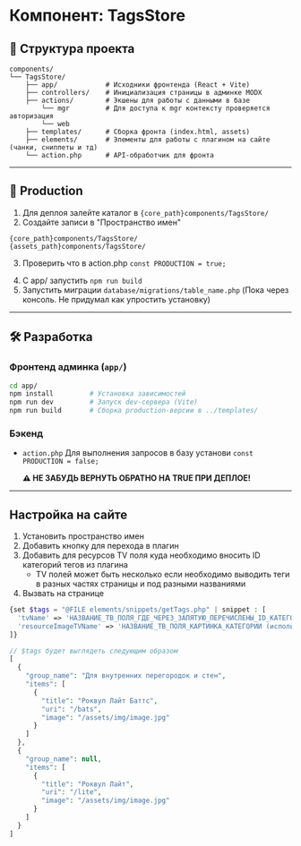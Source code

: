 # Компонент: TagsStore

## 📁 Структура проекта

```
components/
└── TagsStore/
    ├── app/            # Исходники фронтенда (React + Vite)
    ├── controllers/    # Инициализация страницы в админке MODX
    ├── actions/        # Экшены для работы с данными в базе
        └── mgr         # Для доступа к mgr контексту проверяется авторизация
        └── web
    ├── templates/      # Сборка фронта (index.html, assets)
    ├── elements/       # Элементы для работы с плагином на сайте (чанки, сниппеты и тд)
    └── action.php      # API-обработчик для фронта
```

---

## 🚀 Production

1. Для деплоя залейте каталог в `{core_path}components/TagsStore/`
2. Создайте записи в "Пространство имен"

```code
{core_path}components/TagsStore/
{assets_path}components/TagsStore/
```

3. Проверить что в action.php `const PRODUCTION = true;`
<!-- 4. Пробежать по файлам и заменить TagsStore на название своего пакета -->
4. С app/ запустить `npm run build`
5. Запустить миграции `database/migrations/table_name.php` (Пока через консоль. Не придумал как упростить установку)

---

## 🛠️ Разработка

### Фронтенд админка (`app/`)

```bash
cd app/
npm install         # Установка зависимостей
npm run dev         # Запуск dev-сервера (Vite)
npm run build       # Сборка production-версии в ../templates/
```

### Бэкенд

- `action.php` Для выполнения запросов в базу установи
  `const PRODUCTION = false;`

  **⚠️ НЕ ЗАБУДЬ ВЕРНУТЬ ОБРАТНО НА TRUE ПРИ ДЕПЛОЕ!**

---

## Настройка на сайте

1. Установить пространство имен
2. Добавить кнопку для перехода в плагин
3. Добавить для ресурсов TV поля куда необходимо вносить ID категорий тегов из плагина
   - TV полей может быть несколько если необходимо выводить теги в разных частях страницы и под разными названиями
4. Вызвать на странице

```php
{set $tags = "@FILE elements/snippets/getTags.php" | snippet : [
  'tvName' => 'НАЗВАНИЕ_ТВ_ПОЛЯ_ГДЕ_ЧЕРЕЗ_ЗАПЯТУЮ_ПЕРЕЧИСЛЕНЫ_ID_КАТЕГОРИЙ_ТЕГОВ'
  'resourceImageTVName' => 'НАЗВАНИЕ_ТВ_ПОЛЯ_КАРТИНКА_КАТЕГОРИИ (используется у ресурсов с type = resource)'
]}

// $tags будет выглядеть следующим образом
[
  {
    "group_name": "Для внутренних перегородок и стен",
    "items": [
      {
        "title": "Роквул Лайт Баттс",
        "uri": "/bats",
        "image": "/assets/img/image.jpg"
      }
    ]
  },
  {
    "group_name": null,
    "items": [
      {
        "title": "Роквул Лайт",
        "uri": "/lite",
        "image": "/assets/img/image.jpg"
      }
    ]
  }
]
```
